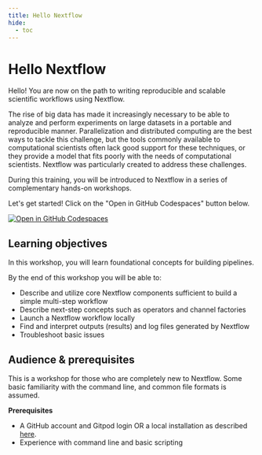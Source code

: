 ```yaml
---
title: Hello Nextflow
hide:
  - toc
---
```


# Hello Nextflow

Hello! You are now on the path to writing reproducible and scalable scientific workflows using Nextflow.

The rise of big data has made it increasingly necessary to be able to analyze and perform experiments on large datasets in a portable and reproducible manner. Parallelization and distributed computing are the best ways to tackle this challenge, but the tools commonly available to computational scientists often lack good support for these techniques, or they provide a model that fits poorly with the needs of computational scientists. Nextflow was particularly created to address these challenges.

During this training, you will be introduced to Nextflow in a series of complementary hands-on workshops.

Let's get started! Click on the "Open in GitHub Codespaces" button below.

[![Open in GitHub Codespaces](https://github.com/codespaces/badge.svg)](https://codespaces.new/nextflow-io/training?quickstart=1&ref=master)

## Learning objectives

In this workshop, you will learn foundational concepts for building pipelines.

By the end of this workshop you will be able to:

- Describe and utilize core Nextflow components sufficient to build a simple multi-step workflow
- Describe next-step concepts such as operators and channel factories
- Launch a Nextflow workflow locally
- Find and interpret outputs (results) and log files generated by Nextflow
- Troubleshoot basic issues

## Audience & prerequisites

This is a workshop for those who are completely new to Nextflow. Some basic familiarity with the command line, and common file formats is assumed.

**Prerequisites**

- A GitHub account and Gitpod login OR a local installation as described [here](envsetup/02_local).
- Experience with command line and basic scripting
